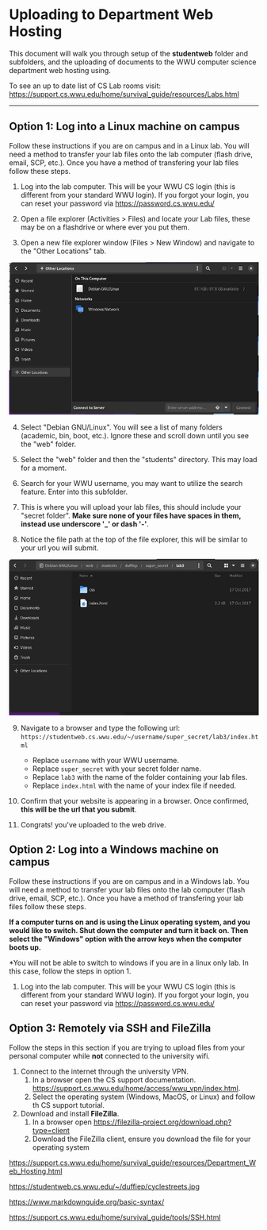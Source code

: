 # Uploading to Department Web Hosting

This document will walk you through setup of the **studentweb** folder and subfolders, and the uploading of documents to the WWU computer science department web hosting using.

To see an up to date list of CS Lab rooms visit: <https://support.cs.wwu.edu/home/survival_guide/resources/Labs.html>

---

## Option 1: Log into a Linux machine on campus

Follow these instructions if you are on campus and in a Linux lab. You will need a method to transfer your lab files onto the lab computer (flash drive, email, SCP, etc.). Once you have a method of transfering your lab files follow these steps.

1. Log into the lab computer. This will be your WWU CS login (this is different from your standard WWU login). If you forgot your login, you can reset your password via <https://password.cs.wwu.edu/>

2. Open a file explorer (Activities > Files) and locate your Lab files, these may be on a flashdrive or where ever you put them.

3. Open a new file explorer window (Files > New Window) and navigate to the "Other Locations" tab.

![The San Juan Mountains are beautiful!](/img/O1-1.png "San Juan Mountains")

4. Select "Debian GNU/Linux". You will see a list of many folders (academic, bin, boot, etc.). Ignore these and scroll down until you see the "web" folder.

5. Select the "web" folder and then the "students" directory. This may load for a moment.

6. Search for your WWU username, you may want to utilize the search feature. Enter into this subfolder.

7. This is where you will upload your lab files, this should include your "secret folder". **Make sure none of your files have spaces in them, instead use underscore '\_' or dash '-'**.

8. Notice the file path at the top of the file explorer, this will be similar to your url you will submit.

![The San Juan Mountains are beautiful!](/img/O1-2.png "San Juan Mountains")

9. Navigate to a browser and type the following url:
   `https://studentweb.cs.wwu.edu/~/username/super_secret/lab3/index.html`

   - Replace `username` with your WWU username.
   - Replace `super_secret` with your secret folder name.
   - Replace `lab3` with the name of the folder containing your lab files.
   - Replace `index.html` with the name of your index file if needed.

10. Confirm that your website is appearing in a browser. Once confirmed, **this will be the url that you submit**.

11. Congrats! you've uploaded to the web drive.

## Option 2: Log into a Windows machine on campus

Follow these instructions if you are on campus and in a Windows lab. You will need a method to transfer your lab files onto the lab computer (flash drive, email, SCP, etc.). Once you have a method of transfering your lab files follow these steps.

**If a computer turns on and is using the Linux operating system, and you would like to switch. Shut down the computer and turn it back on. Then select the "Windows" option with the arrow keys when the computer boots up.**

\*You will not be able to switch to windows if you are in a linux only lab. In this case, follow the steps in option 1.

1. Log into the lab computer. This will be your WWU CS login (this is different from your standard WWU login). If you forgot your login, you can reset your password via <https://password.cs.wwu.edu/>

## Option 3: Remotely via SSH and FileZilla

Follow the steps in this section if you are trying to upload files from your personal computer while **not** connected to the university wifi.

1. Connect to the internet through the university VPN.
   1. In a browser open the CS support documentation. <https://support.cs.wwu.edu/home/access/wwu_vpn/index.html>.
   2. Select the operating system (Windows, MacOS, or Linux) and follow th CS support tutorial.
2. Download and install **FileZilla**.
   1. In a browser open <https://filezilla-project.org/download.php?type=client>
   2. Download the FileZilla client, ensure you download the file for your operating system

https://support.cs.wwu.edu/home/survival_guide/resources/Department_Web_Hosting.html

https://studentweb.cs.wwu.edu/~/duffiep/cyclestreets.jpg

https://www.markdownguide.org/basic-syntax/

https://support.cs.wwu.edu/home/survival_guide/tools/SSH.html
